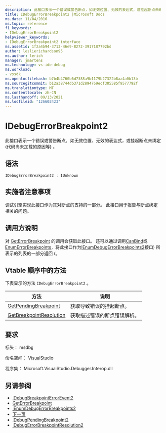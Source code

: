 ```yaml
---
description: 此接口表示一个错误或警告断点，如无效位置、无效的表达式，或挂起断点未绑定 (代码尚未加载的原因等) 。
title: IDebugErrorBreakpoint2 |Microsoft Docs
ms.date: 11/04/2016
ms.topic: reference
f1_keywords:
- IDebugErrorBreakpoint2
helpviewer_keywords:
- IDebugErrorBreakpoint2 interface
ms.assetid: 1f2a4b94-3713-46e9-8272-3917187792bd
author: leslierichardson95
ms.author: lerich
manager: jmartens
ms.technology: vs-ide-debug
ms.workload:
- vssdk
ms.openlocfilehash: b7b4b4760b6d7388a9b1179b27322b8aa4a0b13b
ms.sourcegitcommit: b12a38744db371d2894769ecf305585f9577792f
ms.translationtype: MT
ms.contentlocale: zh-CN
ms.lasthandoff: 09/13/2021
ms.locfileid: "126602423"
---
```

# <a name="idebugerrorbreakpoint2"></a>IDebugErrorBreakpoint2
此接口表示一个错误或警告断点，如无效位置、无效的表达式，或挂起断点未绑定 (代码尚未加载的原因等) 。

## <a name="syntax"></a>语法

```
IDebugErrorBreakpoint2 : IUnknown
```

## <a name="notes-for-implementers"></a>实施者注意事项
 调试引擎实现此接口作为其对断点的支持的一部分。 此接口用于报告与断点绑定相关的问题。

## <a name="notes-for-callers"></a>调用方说明
 对 [GetErrorBreakpoint](../../../extensibility/debugger/reference/idebugbreakpointerrorevent2-geterrorbreakpoint.md) 的调用会获取此接口。 还可以通过调用[CanBind](../../../extensibility/debugger/reference/idebugpendingbreakpoint2-canbind.md)或[EnumErrorBreakpoints](../../../extensibility/debugger/reference/idebugpendingbreakpoint2-enumerrorbreakpoints.md)，将此接口作为[IEnumDebugErrorBreakpoints2](../../../extensibility/debugger/reference/ienumdebugerrorbreakpoints2.md)接口) 所表示的列表的一部分返回 (。

## <a name="methods-in-vtable-order"></a>Vtable 顺序中的方法
 下表显示的方法 `IDebugErrorBreakpoint2` 。

|方法|说明|
|------------|-----------------|
|[GetPendingBreakpoint](../../../extensibility/debugger/reference/idebugerrorbreakpoint2-getpendingbreakpoint.md)|获取导致错误的挂起断点。|
|[GetBreakpointResolution](../../../extensibility/debugger/reference/idebugerrorbreakpoint2-getbreakpointresolution.md)|获取描述错误的断点错误解析。|

## <a name="requirements"></a>要求
 标头： msdbg

 命名空间： VisualStudio

 程序集： Microsoft.VisualStudio.Debugger.Interop.dll

## <a name="see-also"></a>另请参阅
- [IDebugBreakpointErrorEvent2](../../../extensibility/debugger/reference/idebugbreakpointerrorevent2.md)
- [GetErrorBreakpoint](../../../extensibility/debugger/reference/idebugbreakpointerrorevent2-geterrorbreakpoint.md)
- [IEnumDebugErrorBreakpoints2](../../../extensibility/debugger/reference/ienumdebugerrorbreakpoints2.md)
- [下一页](../../../extensibility/debugger/reference/ienumdebugerrorbreakpoints2-next.md)
- [IDebugPendingBreakpoint2](../../../extensibility/debugger/reference/idebugpendingbreakpoint2.md)
- [IDebugErrorBreakpointResolution2](../../../extensibility/debugger/reference/idebugerrorbreakpointresolution2.md)
